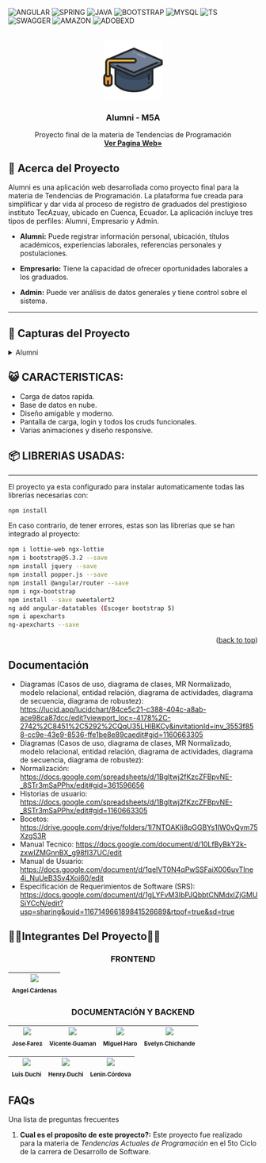 <a name="readme-top"></a>
<!-- PROJECT SHIELDS -->

![ANGULAR](https://img.shields.io/badge/Angular-DD0031?style=for-the-badge&logo=angular&logoColor=white)
![SPRING](https://img.shields.io/badge/Spring-6DB33F?style=for-the-badge&logo=spring&logoColor=white)
![JAVA](https://img.shields.io/badge/Java-ED8B00?style=for-the-badge&logo=openjdk&logoColor=white)
![BOOTSTRAP](https://img.shields.io/badge/Bootstrap-563D7C?style=for-the-badge&logo=bootstrap&logoColor=white)
![MYSQL](https://img.shields.io/badge/MySQL-005C84?style=for-the-badge&logo=mysql&logoColor=white)
![TS](https://img.shields.io/badge/TypeScript-007ACC?style=for-the-badge&logo=typescript&logoColor=white)
![SWAGGER](https://img.shields.io/badge/Swagger-85EA2D?style=for-the-badge&logo=Swagger&logoColor=white)
![AMAZON](https://img.shields.io/badge/Amazon_AWS-FF9900?style=for-the-badge&logo=amazonaws&logoColor=white)
![ADOBEXD](https://img.shields.io/badge/Adobe%20XD-470137?style=for-the-badge&logo=Adobe%20XD&logoColor=#FF61F6)

<br />
<div align="center">
  <a href="https://www.tecazuay.edu.ec/">
    <img src="src/assets/imgs/Alumni_Logo.png" alt="Logo" width="120" height="120">
  </a>

  <h3 align="center">Alumni - M5A</h3>

  <p align="center">
    Proyecto final de la materia de Tendencias de Programación
    <br />
    <a href="https://www.tecazuay.edu.ec/"><strong>Ver Pagina Web»</strong></a>
    <br />
</div>

<!-- ABOUT THE PROJECT -->
## 📖 **Acerca del Proyecto**
Alumni es una aplicación web desarrollada como proyecto final para la materia de Tendencias de Programación. La plataforma fue creada para simplificar y dar vida al proceso de registro de graduados del prestigioso instituto TecAzuay, ubicado en Cuenca, Ecuador. La aplicación incluye tres tipos de perfiles: Alumni, Empresario y Admin.

- **Alumni:** Puede registrar información personal, ubicación, títulos académicos, experiencias laborales, referencias personales y postulaciones.
  
- **Empresario:** Tiene la capacidad de ofrecer oportunidades laborales a los graduados.

- **Admin:** Puede ver análisis de datos generales y tiene control sobre el sistema.

***

## 📖 **Capturas del Proyecto**
<details>
<summary>Alumni</summary>

## Pantalla de Inicio

  **Path:** [http://localhost:4200/#/inicio](http://localhost:4200/#/inicio)
    <img src="Screenshots/Cap_1.png" alt="cap1">
    <img src="Screenshots/Cap_2.png" alt="cap2">
    <img src="Screenshots/Cap_3.png" alt="cap3">
    <img src="Screenshots/Cap_4.png" alt="cap4">

  **DESCRIPCIÓN**
  <br>
  En esta ventana se explica el propósito de la aplicación. Se trata de una página web destinada al registro de graduados del instituto TecAzuay en Cuenca, Ecuador. Los perfiles incluyen Alumni, Empresario y Admin, cada uno con funciones específicas.
  
## Pantalla de Login

- **Path:** [http://localhost:4200/#/account/login](http://localhost:4200/#/account/login)

<img src="Screenshots/Cap_5.png" alt="cap5">

## Pantalla de Registro

- **Path:** [http://localhost:4200/#/account/register](http://localhost:4200/#/account/register)

<img src="Screenshots/Cap_6.png" alt="cap6">

## Pantalla Dashboard

- **Paths:** 
  - [http://localhost:4200/#/system/alumni](http://localhost:4200/#/system/alumni)
  - [http://localhost:4200/#/system/admin](http://localhost:4200/#/system/admin)
  - [http://localhost:4200/#/system/company](http://localhost:4200/#/system/company)
  
 **Descripción**
 <br>
 Esta pantalla mostrará accesos rápidos a diferentes funciones según el usuario y presentará informes.

## Pantalla de Perfil

- **Path:** [http://localhost:4200/#/system/alumni/perfil](http://localhost:4200/#/system/alumni/perfil)
  <img src="Screenshots/Cap_5.png" alt="cap5">
 **Descripción**
 <br>
  Se mostrará la foto y nombre de usuario, así como datos personales y un botón para actualizar la información.

### CRUDS
</details>

## 😺 **CARACTERISTICAS:**

- Carga de datos rapida.
- Base de datos en nube.
- Diseño amigable y moderno.
- Pantalla de carga, login y todos los cruds funcionales.
- Varias animaciones y diseño responsive.

##  📦 **LIBRERIAS USADAS:**
***

El proyecto ya esta configurado para instalar automaticamente todas las librerias necesarias con:
```bash
npm install
```
En caso contrario, de tener errores, estas son las librerias que se han integrado al proyecto:
```bash
npm i lottie-web ngx-lottie
npm i bootstrap@5.3.2 --save
npm install jquery --save
npm install popper.js --save
npm install @angular/router --save
npm i ngx-bootstrap
npm install --save sweetalert2
ng add angular-datatables (Escoger bootstrap 5)
npm i apexcharts
ng-apexcharts --save
```

<p align="right">(<a href="#readme-top">back to top</a>)</p>


## Documentación
- Diagramas (Casos de uso, diagrama de clases, MR Normalizado, modelo relacional, entidad relación, diagrama de actividades, diagrama de secuencia, diagrama de robustez): https://lucid.app/lucidchart/84ce5c21-c388-404c-a8ab-ace98ca87dcc/edit?viewport_loc=-4178%2C-2742%2C8451%2C5292%2CQqU35LHIBKCy&invitationId=inv_3553f858-cc9e-43e9-8536-ffe1be8e89caedit#gid=1160663305
- Diagramas (Casos de uso, diagrama de clases, MR Normalizado, modelo relacional, entidad relación, diagrama de actividades, diagrama de secuencia, diagrama de robustez): 
- Normalización: https://docs.google.com/spreadsheets/d/1BgItwj2fKzcZFBpvNE-_8STr3mSaPPhx/edit#gid=361596656
- Historias de usuario: https://docs.google.com/spreadsheets/d/1BgItwj2fKzcZFBpvNE-_8STr3mSaPPhx/edit#gid=1160663305
- Bocetos: https://drive.google.com/drive/folders/1I7NTOAKIi8pGGBYs1IW0vQym75XzgS3R
- Manual Tecnico: https://docs.google.com/document/d/10LfByBkY2k-zxwIZMGnnBX_g98fl37UC/edit
- Manual de Usuario: https://docs.google.com/document/d/1qelVT0N4qPwSSFaiX006uvTIne4j_NuUeB3Sv4Xoi60/edit
- Especificación de Requerimientos de Software (SRS): https://docs.google.com/document/d/1gLYFvM3IbPJQbbtCNMdxIZjGMUSiYCcN/edit?usp=sharing&ouid=116714966189841526689&rtpof=true&sd=true
## 👨‍💼Integrantes Del Proyecto🧑‍🦰
<div align="center">

### FRONTEND

| [<img src="Recursos/Integrantes/Jose.jpeg" width=115><br><sub>Angel Cárdenas</sub>](https://github.com/AngelCarde64) |
| :------------------------------------------------------------------------------------------------------------------: |

</div>

<div align="center">

### DOCUMENTACIÓN Y BACKEND

| [<img src="Recursos/Integrantes/Angel.jpeg" width=115><br><sub>Jose Farez</sub>](https://github.com/Lokyre) | [<img src="Recursos/Integrantes/Vicente.jpeg" width=115><br><sub>Vicente Guaman</sub>](https://github.com/UsuarioVicente) | [<img src="Recursos/Integrantes/Miguel.jpeg" width=115><br><sub>Miguel Haro</sub>](https://github.com/UsuarioMiguel) | [<img src="Recursos/Integrantes/Evelyn.jpeg" width=115><br><sub>Evelyn Chichande</sub>](https://github.com/UsuarioEvelyn) |
| :---------------------------------------------------------------------------------------------------------: | :-----------------------------------------------------------------------------------------------------------------------: | :------------------------------------------------------------------------------------------------------------------: | :-----------------------------------------------------------------------------------------------------------------------: |

| [<img src="Recursos/Integrantes/Luis.jpeg" width=115><br><sub>Luis Duchi</sub>](https://github.com/UsuarioLuis) | [<img src="Recursos/Integrantes/Henry.jpeg" width=115><br><sub>Henry Duchi</sub>](https://github.com/henproduchi) | [<img src="Recursos/Integrantes/Lenin.jpeg" width=115><br><sub>Lenin Córdova</sub>](https://github.com/UsuarioLenin) |
| :-------------------------------------------------------------------------------------------------------------: | :---------------------------------------------------------------------------------------------------------------: | :------------------------------------------------------------------------------------------------------------------: |

</div>



## FAQs
Una lista de preguntas frecuentes
1. **Cual es el proposito de este proyecto?:**
Este proyecto fue realizado para la materia de _Tendencias Actuales de Programación_ en el 5to Ciclo de la carrera de Desarrollo de Software.